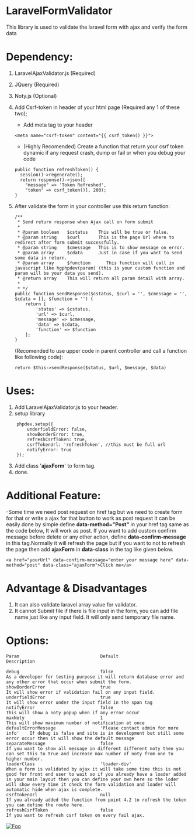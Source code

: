 # LaravelFormValidator

This library is used to validate the laravel form with ajax and verify the form data

# Dependency:
1. LaravelAjaxValidator.js (Required)
2. JQuery (Required)
3. Noty.js (Optional)
4. Add Csrf-token in header of your html page (Required any 1 of these two);
	- Add meta tag to your header
    ```
	<meta name="csrf-token" content="{{ csrf_token() }}">
    ```
   
	- (Highly Recomended) Create a function that return your csrf token dynamic if any request crash, dump or fail or when you debug your code
    ```
	public function refreshToken() {
	  session()->regenerate();
	  return response()->json([
	    "message" => 'Token Refreshed',
	    "token" => csrf_token()], 200);
	}

    ```
5. After validate the form in your controller use this return function:

    ```
    /**
     * Send return response when Ajax call on form submit
     * 
     * @param boolean   $cstatus    This will be true or false.
     * @param string    $curl       This is the page Url where to redirect after form submit successfully.
     * @param string    $cmessage   This is to show message on error.
     * @param array     $cdata      Just in case if you want to send some data in return.
     * @param array     $function      This function will call in javascript like hgphpdev(param) (this is your custom function and param will be your data you send).
     * @return array    This will return all param detail with array.
     * 
     * */
    public function sendResponse($cstatus, $curl = '', $cmessage = '', $cdata = [], $function = '') {
        return [
            'status' => $cstatus,
            'url' => $curl,
            'message' => $cmessage,
            'data' => $cdata,
            'function' => $function
        ];
    }
    ```
    (Recomended to use upper code in parent controller and call a function like following code):
    ```
    return $this->sendResponse($status, $url, $message, $data)
    ```

# Uses:
1. Add LaravelAjaxValidator.js to your header.
2. setup library
```
    phpdev.setup({
        underfieldError: false,
        showBorderError: true,
        refreshCsrfToken: true,
        csrfTokenUrl: 'refreshToken', //this must be full url
        notifyError: true
    });
```
3. Add class '**ajaxForm**' to form tag.
3. done.

# Additional Feature:
 -Some time we need post request on href tag but we need to create form for that or write a ajax for that button to work as post request It can be easily done by simple define **data-method="Post"** in your href tag same as the code below, It will work as post. If you want to add custom confirm message before delete or any other action, define **data-confirm-message** in this tag.Normally it will refresh the page but if you want to not to refresh the page then add **ajaxForm** in **data-class** in the tag like given below.
 
```
<a href="yourUrl" data-confirm-message="enter your message here" data-method="post" data-class="ajaxForm">Click me</a>
```

# Advantage & Disadvantages
 1. It can also validate laravel array value for validator.
 2. It cannot Submit file if there is file input in the form, you can add file name just like any input field. It will only send temporary file name.


# Options:

```
Param                               Default                             Description

debug                               false                                   As a developer for testing purpose it will return database error and any other error that occur when submit the form.
showBorderError                     true                                    It will show error if validation fail on any input field.
underfieldError                     true                                    It will show error under the input field in the span tag
notifyError                         false                                   This will show a noty popup when if any error occur
maxNoty                             1                                       This will show maximum number of notification at once
defaultErrorMessage                 'Please contact admin for more info'    If debug is false and site is in development but still some error occur then it will show the default message
separateMessage                     false                                   If you want to show all message in different different noty then you can set this to true and increase max number of noty from one to higher number.
loaderClass                         'loader-div'                            When a form is validated by ajax it will take some time this is not good for front end user to wait so if you already have a loader added in your main layout then you can define your own here so the loder will show every time it check the form validation and loader will automatic hide when ajax is complete.
csrfTokenUrl                        null                                    If you already added the function from point 4.2 to refresh the token you can define the route here.
refreshCsrfToken                    false                                   If you want to refresh csrf token on every fail ajax.
```

<a href="https://paypal.me/hgphpdev" rel="some text">![Foo](https://github.com/hitugehlot22/LaravelFormValidator/blob/master/images.png?raw=true)</a>
